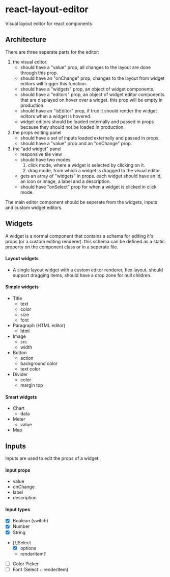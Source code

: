 # react-layout-editor
Visual layout editor for react components


## Architecture
There are three seperate parts for the editor:
1. the visual editor.
    - should have a "value" prop, all changes to the layout are done through this prop.
    - should have an "onChange" prop, changes to the layout from widget editors will trigger this function. 
    - should have a "widgets" prop, an object of widget components. 
    - should have a "editors" prop, an object of widget editor components that are displayed on hover over a widget. this prop will be empty in production.
    - should have an "isEditor" prop, if true it should render the widget editors when a widget is hovered.
    - widget editors should be loaded externally and passed in props because they should not be loaded in production.
2. the props editing panel
    - should have a set of inputs loaded externally and passed in props.
    - should have a "value" prop and an "onChange" prop. 
3. the "add widget" panel
    - responsive tile view
    - should have two modes
        1. click mode, where a widget is selected by clicking on it.
        2. drag mode, from which a widget is dragged to the visual editor.
    - gets an array of "widgets" in props. each widget should have an id, an icon or image, a label and a description.
    - should have "onSelect" prop for when a widget is clicked in click mode.   


The main editor component should be seperate from the widgets, inputs and custom widget editors. 

## Widgets
A widget is a normal component that contains a schema for editing it's props (or a custom editing renderer). this schema can be defined as a static property on the component class or in a seperate file.

#### Layout widgets
* A single layout widget with a custom editor renderer, flex layout, should support dragging items, should have a drop zone for null children.

#### Simple widgets
* Title
    - text
    - color
    - size
    - font
* Paragraph (HTML editor)
    - html
* Image
    - src
    - width
* Button
    - action
    - background color
    - text color
* Divider
    - color
    - margin top

#### Smart widgets
* Chart
    - data
* Meter
    - value
* Map

## Inputs
Inputs are used to edit the props of a widget.
#### Input props
* value
* onChange
* label
* description

#### Input types
* [x] Boolean (switch)
* [x] Number
* [x] String
* [/]Select
    - [x] options
    - renderItem?
* [ ] Color Picker
* [ ] Font (Select + renderItem)
